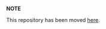 **NOTE**

This repository has been moved [here](https://github.com/matryoshka-model/mongo-wrapper).
